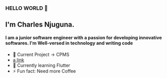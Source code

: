 ### HELLO WORLD 👋

## I'm Charles Njuguna.
#### I am a junior software engineer with a passion for developing innovative softwares. I'm Well-versed in technology and writing code



- 🔭 Current Project -> CPMS
- [a link](https://github.com/charlesncn/CPMS)
- 🌱 Currently learning Flutter
- ⚡ Fun fact: Need more Coffee


